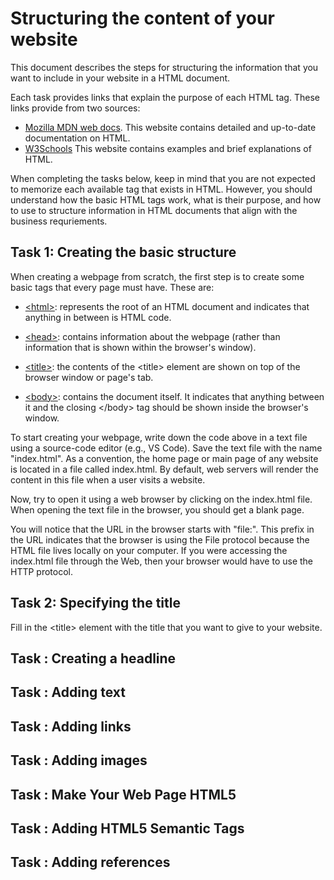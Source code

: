 # Structuring the content of your website

This document describes the steps for structuring the information that you want to include in your website in a HTML document. 

Each task provides links that explain the purpose of each HTML tag. These links provide from two sources:

- [Mozilla MDN web docs](). This website contains detailed and up-to-date documentation on HTML.
- [W3Schools]() This website contains examples and brief explanations of HTML.

When completing the tasks below, keep in mind that you are not expected to memorize each available tag that exists in HTML. However, you should understand how the basic HTML tags work, what is their purpose, and how to use to structure information in HTML documents that align with the business requriements.

## Task 1: Creating the basic structure

When creating a webpage from scratch, the first step is to create some basic tags that every page must have. These are:

- [\<html\>](https://developer.mozilla.org/en-US/docs/Web/HTML/Element/html): represents the root of an HTML document and indicates that anything in between is HTML code.
- [\<head\>](https://developer.mozilla.org/en-US/docs/Web/HTML/Element/head): contains information about the webpage (rather than information that is shown within the browser's window).
- [\<title\>](https://developer.mozilla.org/en-US/docs/Web/HTML/Element/title): the contents of the \<title\> element are shown on top of the browser window or page's tab.
- [\<body\>](https://developer.mozilla.org/en-US/docs/Web/HTML/Element/body): contains the document itself. It indicates that anything between it and the closing \</body\> tag should be shown inside the browser's window.

    <html>
        <head>
            <title></title>
        </head>
        <body>
        </body>
    </html>

To start creating your webpage, write down the code above in a text file using a source-code editor (e.g., VS Code). Save the text file with the name "index.html".  As a convention, the home page or main page of any website is located in a file called index.html. By default, web servers will render the content in this file when a user visits a website.

Now, try to open it using a web browser by clicking on the index.html file. When opening the text file in the browser, you should get a blank page.

You will notice that the URL in the browser starts with "file:". This prefix in the URL indicates that the browser is using the File protocol because the HTML file lives locally on your computer. If you were accessing the index.html file through the Web, then your browser would have to use the HTTP protocol.

## Task 2: Specifying the title

Fill in the \<title\> element with the title that you want to give to your website.

## Task : Creating a headline

## Task : Adding text

## Task : Adding links

## Task : Adding images

## Task : Make Your Web Page HTML5

## Task : Adding HTML5 Semantic Tags

## Task : Adding references


```python

```
